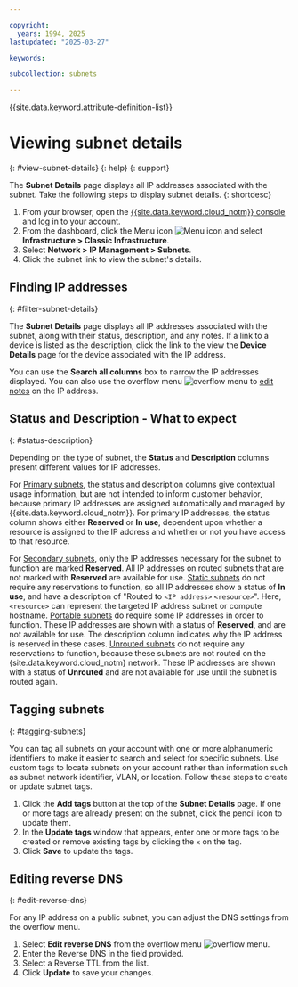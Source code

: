 ```yaml
---

copyright:
  years: 1994, 2025
lastupdated: "2025-03-27"

keywords:

subcollection: subnets

---
```


{{site.data.keyword.attribute-definition-list}}

# Viewing subnet details
{: #view-subnet-details}
{: help}
{: support}

The **Subnet Details** page displays all IP addresses associated with the subnet. Take the following steps to display subnet details.
{: shortdesc}

1. From your browser, open the [{{site.data.keyword.cloud_notm}} console](https://{DomainName}/) and log in to your account.
1. From the dashboard, click the Menu icon ![Menu icon](../icons/icon_hamburger.svg) and select **Infrastructure > Classic Infrastructure**.
1. Select **Network > IP Management > Subnets**.
1. Click the subnet link to view the subnet's details.

## Finding IP addresses
{: #filter-subnet-details}

The **Subnet Details** page displays all IP addresses associated with the subnet, along with their status, description, and any notes. If a link to a device is listed as the description, click the link to the view the **Device Details** page for the device associated with the IP address.

You can use the **Search all columns** box to narrow the IP addresses displayed. You can also use the overflow menu ![overflow menu](images/overflow.png) to [edit notes](/docs/subnets?topic=subnets-edit-notes-subnet-ip) on the IP address. 

## Status and Description - What to expect
{: #status-description}

Depending on the type of subnet, the **Status** and **Description** columns present different values for IP addresses.

For [Primary subnets](/docs/subnets?topic=subnets-about-subnets-and-ips#primary-subnets), the status and description columns give contextual usage information, but are not intended to inform customer behavior, because primary IP addresses are assigned automatically and managed by {{site.data.keyword.cloud_notm}}. For primary IP addresses, the status column shows either **Reserved** or **In use**, dependent upon whether a resource is assigned to the IP address and whether or not you have access to that resource.

For [Secondary subnets](/docs/subnets?topic=subnets-about-subnets-and-ips#secondary-subnets), only the IP addresses necessary for the subnet to function are marked **Reserved**. All IP addresses on routed subnets that are not marked with **Reserved** are available for use. [Static subnets](/docs/subnets?topic=subnets-about-subnets-and-ips#static-subnets) do not require any reservations to function, so all IP addresses show a status of **In use**, and have a description of "Routed to `<IP address>` `<resource>`". Here, `<resource>` can represent the targeted IP address subnet or compute hostname. [Portable subnets](/docs/subnets?topic=subnets-about-subnets-and-ips#portable-subnet) do require some IP addresses in order to function. These IP addresses are shown with a status of **Reserved**, and are not available for use. The description column indicates why the IP address is reserved in these cases. [Unrouted subnets](/docs/subnets?topic=subnets-re-routing-secondary-subnets) do not require any reservations to function, because these subnets are not routed on the {site.data.keyword.cloud_notm} network. These IP addresses are shown with a status of **Unrouted** and are not available for use until the subnet is routed again.

## Tagging subnets
{: #tagging-subnets}

You can tag all subnets on your account with one or more alphanumeric identifiers to make it easier to search and select for specific subnets. Use custom tags to locate subnets on your account rather than information such as subnet network identifier, VLAN, or location. Follow these steps to create or update subnet tags.

1. Click the **Add tags** button at the top of the **Subnet Details** page. If one or more tags are already present on the subnet, click the pencil icon to update them.
1. In the **Update tags** window that appears, enter one or more tags to be created or remove existing tags by clicking the `x` on the tag.
1. Click **Save** to update the tags.

## Editing reverse DNS
{: #edit-reverse-dns}

For any IP address on a public subnet, you can adjust the DNS settings from the overflow menu.  

1. Select **Edit reverse DNS** from the overflow menu ![overflow menu](images/overflow.png).
1. Enter the Reverse DNS in the field provided.
1. Select a Reverse TTL from the list.
1. Click **Update** to save your changes.
